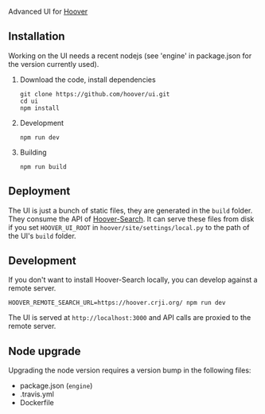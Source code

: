 Advanced UI for [Hoover](https://hoover.github.io)

## Installation

Working on the UI needs a recent nodejs (see 'engine' in package.json for the version currently used).

1.  Download the code, install dependencies

    ```shell
    git clone https://github.com/hoover/ui.git
    cd ui
    npm install
    ```

2.  Development

    ```shell
    npm run dev
    ```

3.  Building

    ```shell
    npm run build
    ```

## Deployment

The UI is just a bunch of static files, they are generated in the `build`
folder. They consume the API of
[Hoover-Search](https://github.com/hoover/search). It can serve these files
from disk if you set `HOOVER_UI_ROOT` in `hoover/site/settings/local.py` to the
path of the UI's `build` folder.

## Development

If you don't want to install Hoover-Search locally, you can develop against a
remote server.

```shell
HOOVER_REMOTE_SEARCH_URL=https://hoover.crji.org/ npm run dev
```

The UI is served at `http://localhost:3000` and API calls are proxied to the
remote server.

## Node upgrade

Upgrading the node version requires a version bump in the following files:

-   package.json (`engine`)
-   .travis.yml
-   Dockerfile
